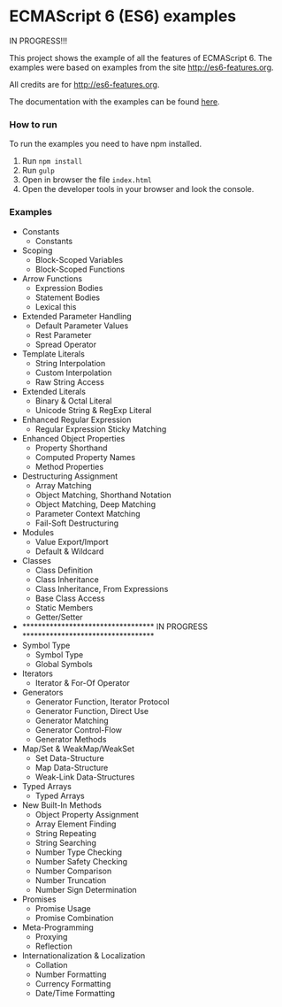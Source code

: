 # ECMAScript 6 (ES6) examples

IN PROGRESS!!!

This project shows the example of all the features of ECMAScript 6. The examples were based on examples from the site http://es6-features.org.

All credits are for http://es6-features.org.

The documentation with the examples can be found [here](https://crismaster.github.io/es6-examples/).

### How to run

To run the examples you need to have npm installed.

1. Run `npm install`
2. Run `gulp`
3. Open in browser the file `index.html`
4. Open the developer tools in your browser and look the console.

### Examples
* Constants
	* Constants
* Scoping
	* Block-Scoped Variables
	* Block-Scoped Functions
* Arrow Functions
	* Expression Bodies
	* Statement Bodies
	* Lexical this
* Extended Parameter Handling
	* Default Parameter Values
	* Rest Parameter
	* Spread Operator
* Template Literals
	* String Interpolation
	* Custom Interpolation
	* Raw String Access
* Extended Literals
	* Binary & Octal Literal
	* Unicode String & RegExp Literal
* Enhanced Regular Expression
	* Regular Expression Sticky Matching
* Enhanced Object Properties
	* Property Shorthand
	* Computed Property Names
	* Method Properties   
* Destructuring Assignment
	* Array Matching
	* Object Matching, Shorthand Notation
	* Object Matching, Deep Matching
	* Parameter Context Matching
	* Fail-Soft Destructuring
* Modules
	* Value Export/Import
	* Default & Wildcard
* Classes
	* Class Definition
	* Class Inheritance
	* Class Inheritance, From Expressions
	* Base Class Access
	* Static Members
	* Getter/Setter
* ********************************** IN PROGRESS **********************************
* Symbol Type
	* Symbol Type
	* Global Symbols
* Iterators  
	* Iterator & For-Of Operator
* Generators
	* Generator Function, Iterator Protocol
	* Generator Function, Direct Use
	* Generator Matching
	* Generator Control-Flow
	* Generator Methods
* Map/Set & WeakMap/WeakSet
	* Set Data-Structure
	* Map Data-Structure
	* Weak-Link Data-Structures
* Typed Arrays
	* Typed Arrays
* New Built-In Methods
	* Object Property Assignment
	* Array Element Finding
	* String Repeating
	* String Searching
	* Number Type Checking
	* Number Safety Checking
	* Number Comparison
	* Number Truncation
	* Number Sign Determination
* Promises
	* Promise Usage
	* Promise Combination
* Meta-Programming
	* Proxying
	* Reflection
* Internationalization & Localization
	* Collation
	* Number Formatting
	* Currency Formatting
	* Date/Time Formatting

